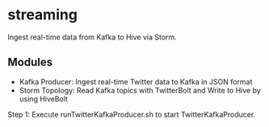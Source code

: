 # streaming
Ingest real-time data from Kafka to Hive via Storm.

## Modules
* Kafka Producer: Ingest real-time Twitter data to Kafka in JSON format
* Storm Topology: Read Kafka topics with TwitterBolt and Write to Hive by using HiveBolt

Step 1: Execute runTwitterKafkaProducer.sh to start TwitterKafkaProducer.
